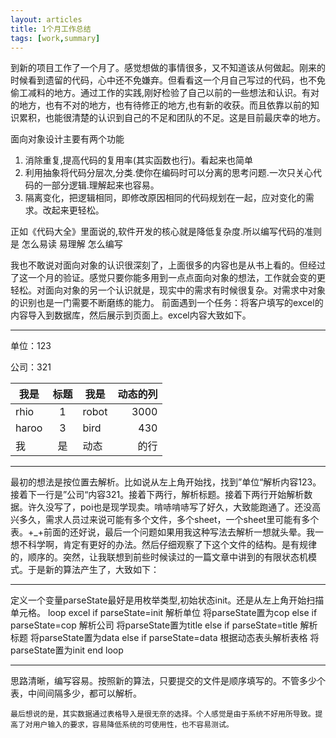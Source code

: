 ```yaml
---
layout: articles
title: 1个月工作总结
tags: [work,summary]
---
```

到新的项目工作了一个月了。感觉想做的事情很多，又不知道该从何做起。刚来的时候看到遗留的代码，心中还不免嫌弃。但看看这一个月自己写过的代码，也不免偷工减料的地方。通过工作的实践,刚好检验了自己以前的一些想法和认识。有对的地方，也有不对的地方，也有待修正的地方,也有新的收获。而且依靠以前的知识累积，也能很清楚的认识到自己的不足和团队的不足。这是目前最庆幸的地方。
<!--more-->

面向对象设计主要有两个功能
1. 消除重复,提高代码的复用率(其实函数也行)。看起来也简单
2. 利用抽象将代码分层次,分类.使你在编码时可以分离的思考问题.一次只关心代码的一部分逻辑.理解起来也容易。
3. 隔离变化，把逻辑相同，即修改原因相同的代码规划在一起，应对变化的需求。改起来更轻松。

正如《代码大全》里面说的,软件开发的核心就是降低复杂度.所以编写代码的准则是 怎么易读 易理解 怎么编写

我也不敢说对面向对象的认识很深刻了，上面很多的内容也是从书上看的。但经过了这一个月的验证。感觉只要你能多用到一点点面向对象的想法，工作就会变的更轻松。对面向对象的另一个认识就是，现实中的需求有时候很复杂。对需求中对象的识别也是一门需要不断磨练的能力。
前面遇到一个任务：将客户填写的excel的内容导入到数据库，然后展示到页面上。excel内容大致如下。

- - -

单位：123

公司：321

| 我是  | 标题 | 我是    | 动态的列  |
|-------|:---:|-----------|-------:|
| rhio  | 1 | robot     | 3000 |
| haroo | 3  | bird      | 430   |
| 我 | 是   | 动态 | 的行     |

- - -

最初的想法是按位置去解析。比如说从左上角开始找，找到”单位“解析内容123。接着下一行是”公司“内容321。接着下两行，解析标题。接着下两行开始解析数据。许久没写了，poi也是现学现卖。啃哧啃哧写了好久，大致能跑通了。还没高兴多久，需求人员过来说可能有多个文件，多个sheet，一个sheet里可能有多个表。+_+前面的还好说，最后一个问题如果用我这种写法去解析一想就头晕。我一想不科学啊，肯定有更好的办法。然后仔细观察了下这个文件的结构。是有规律的，顺序的。突然，让我联想到前些时候读过的一篇文章中讲到的有限状态机模式。于是新的算法产生了，大致如下：

- - -

定义一个变量parseState最好是用枚举类型,初始状态init。还是从左上角开始扫描单元格。
loop excel
if parseState=init
  解析单位
  将parseState置为cop
else if parseState=cop
  解析公司
  将parseState置为title
else if parseState=title
  解析标题
  将parseState置为data
else if parseState=data
  根据动态表头解析表格
  将parseState置为init
end loop

- - -

思路清晰，编写容易。按照新的算法，只要提交的文件是顺序填写的。不管多少个表，中间间隔多少，都可以解析。

    最后想说的是，其实数据通过表格导入是很无奈的选择。个人感觉是由于系统不好用所导致。提高了对用户输入的要求，容易降低系统的可使用性，也不容易测试。